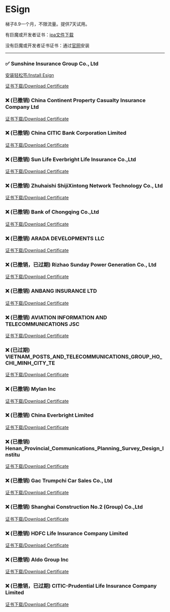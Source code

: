 # ESign

梯子8.9一个月，不限流量。提供7天试用。

有巨魔或开发者证书：[ipa文件下载](https://chatbrowser.oss-cn-beijing.aliyuncs.com/dist/Anony.ipa)

没有巨魔或开发者证书证书：通过[官网](https://manual.chatbrowser.top/sell/)安装

---

### ✅  Sunshine Insurance Group Co., Ltd
[安装轻松签/Install Esign](itms-services://?action=download-manifest&url=https://app-trick.github.io/iOS/plist/com.kmawpoycrk.smrntcgd.plist)

[证书下载/Download Certificate](/iOS/cert/Sunshine%20Insurance%20Group%20Co.%2C%20Ltd.zip)
### ❌ (已撤销) China Continent Property   Casualty Insurance Company Ltd
[证书下载/Download Certificate](/iOS/cert/China%20Continent%20Property%20%20%20Casualty%20Insurance%20Company%20Ltd.zip)
### ❌ (已撤销) China CITIC Bank Corporation Limited
[证书下载/Download Certificate](/iOS/cert/China%20CITIC%20Bank%20Corporation%20Limited.zip)
### ❌ (已撤销) Sun Life Everbright Life Insurance Co.,Ltd
[证书下载/Download Certificate](/iOS/cert/Sun%20Life%20Everbright%20Life%20Insurance%20Co.%2CLtd.zip)
### ❌ (已撤销) Zhuhaishi ShijiXintong Network Technology Co., Ltd
[证书下载/Download Certificate](/iOS/cert/Zhuhaishi%20ShijiXintong%20Network%20Technology%20Co.%2C%20Ltd.zip)
### ❌ (已撤销) Bank of Chongqing Co.,Ltd
[证书下载/Download Certificate](/iOS/cert/Bank%20of%20Chongqing%20Co.%2CLtd.zip)
### ❌ (已撤销) ARADA DEVELOPMENTS LLC
[证书下载/Download Certificate](/iOS/cert/ARADA%20DEVELOPMENTS%20LLC.zip)
### ❌ (已撤销，已过期) Rizhao Sunday Power Generation Co., Ltd
[证书下载/Download Certificate](/iOS/cert/Rizhao%20Sunday%20Power%20Generation%20Co.%2C%20Ltd.zip)
### ❌ (已撤销) ANBANG INSURANCE LTD
[证书下载/Download Certificate](/iOS/cert/ANBANG%20INSURANCE%20LTD.zip)
### ❌ (已撤销) AVIATION INFORMATION AND TELECOMMUNICATIONS JSC
[证书下载/Download Certificate](/iOS/cert/AVIATION%20INFORMATION%20AND%20TELECOMMUNICATIONS%20JSC.zip)
### ❌ (已过期) VIETNAM_POSTS_AND_TELECOMMUNICATIONS_GROUP_HO_CHI_MINH_CITY_TE
[证书下载/Download Certificate](/iOS/cert/VIETNAM_POSTS_AND_TELECOMMUNICATIONS_GROUP_HO_CHI_MINH_CITY_TE.zip)
### ❌ (已撤销) Mylan Inc
[证书下载/Download Certificate](/iOS/cert/Mylan%20Inc.zip)
### ❌ (已撤销) China Everbright Limited
[证书下载/Download Certificate](/iOS/cert/China%20Everbright%20Limited.zip)
### ❌ (已撤销) Henan_Provincial_Communications_Planning_Survey_Design_Institu
[证书下载/Download Certificate](/iOS/cert/Henan_Provincial_Communications_Planning_Survey_Design_Institu.zip)
### ❌ (已撤销) Gac Trumpchi Car Sales Co., Ltd
[证书下载/Download Certificate](/iOS/cert/Gac%20Trumpchi%20Car%20Sales%20Co.%2C%20Ltd.zip)
### ❌ (已撤销) Shanghai Construction No.2 (Group) Co.,Ltd
[证书下载/Download Certificate](/iOS/cert/Shanghai%20Construction%20No.2%20%28Group%29%20Co.%2CLtd.zip)
### ❌ (已撤销) HDFC Life Insurance Company Limited
[证书下载/Download Certificate](/iOS/cert/HDFC%20Life%20Insurance%20Company%20Limited.zip)
### ❌ (已撤销) Aldo Group Inc
[证书下载/Download Certificate](/iOS/cert/Aldo%20Group%20Inc.zip)
### ❌ (已撤销，已过期) CITIC-Prudential Life Insurance Company Limited
[证书下载/Download Certificate](/iOS/cert/CITIC-Prudential%20Life%20Insurance%20Company%20Limited.zip)